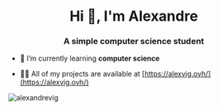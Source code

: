 <h1 align="center">Hi 👋, I'm Alexandre</h1>
<h3 align="center">A simple computer science student</h3>

- 🌱 I’m currently learning **computer science**

- 👨‍💻 All of my projects are available at [https://alexvig.ovh/](https://alexvig.ovh/)

<p><img src="https://github-readme-stats.vercel.app/api/top-langs?username=alexandrevig&show_icons=true&locale=en&layout=compact" alt="alexandrevig" /></p>

